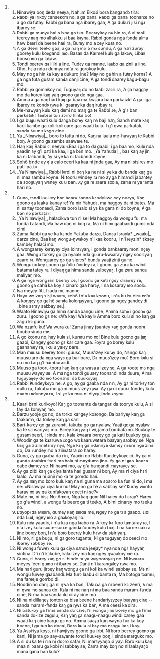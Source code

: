 <ol>
  <li>
    <ol>
      <li>Ninawiya boŋ deda neeya, Nahum Elkosi bora bangando tira:</li>
      <li>Rabbi ya Irikoy cansekom no, a ga bana. Rabbi ga bana, toonante no a go da futay. Rabbi ga bana nga ibarey gaa, A ga dukuri jisi nga ibarey se.</li>
      <li>Rabbi ga munye hal a bina ga tun. Beeraykoy no hin ra, A si taali-teerey naŋ mo alhakku si baa kayna. Rabbi gonda nga fonda alma haw beeri da beene hari ra, Burey mo a cey kusa no.</li>
      <li>A ga deeni teeko gaa, a ga naŋ mo a ma sundu, A ga hari zuray goorey kulu koogandi mo. Basan da Karmel kulu ga lakaw, Liban booso mo ga lakaw.</li>
      <li>Tondi beerey ga jijiri a jine, Tudey ga manne, laabo ga zinji a jine, Oho, hala nda ndunnya nd'a ra gorokoy kulu.</li>
      <li>May no ga hin ka kay a dukuro jine? May no ga hin a futay korna? A ga nga futa gusam sanda danji cine, A ga tondi daarey bagu-bagu mo.</li>
      <li>Rabbi ya gomnikoy no, Tuguyaŋ do no taabi zaari ra, A ga haggoy mo da borey kaŋ yaŋ goono ga de nga gaa.</li>
      <li>Amma a ga naŋ hari kaŋ ga baa ma kwaara ban parkatak! A ga nga ibarey ce kondo ŋwa k'i gaaray ka daŋ kubay ra.</li>
      <li>Me-hawyaŋ kulu kaŋ dumi no araŋ ga te Rabbi se, A g'a ban parkatak! Taabi si tun sorro hinka bo!</li>
      <li>I ga bugu waati kulu danga borey kaŋ na baji haŋ, Sanda mate kaŋ karji kambe ga koli-koli care gaa waati kulu. I g'i ŋwa parkatak, sanda buunu kogo cine.</li>
      <li>Ya _Ninawiya|_, boro fo fatta ni do, Kaŋ na laala me-hawyaŋ te Rabbi boŋ. A goono ga zamba saaware te.</li>
      <li>Haŋ kaŋ Rabbi ci neeya: «Baa i ga to da gaabi, i ga baa mo, Kulu nda yaadin ay g'i pati ka kaa, i ga ban mo. _Ya Yahuda|_, baa kaŋ ay jin ka ni taabandi, Ay si ye ka ni taabandi koyne.</li>
      <li>Sohõ binde ay g'a calo ceeri ka kaa ni jinda gaa, Ay ma ni sisirey mo pati-pati.»</li>
      <li>_Ya Ninawiya|_, Rabbi lordi ni boŋ ka ne ni si ye ka du banda kaŋ ga ni maa sambu koyne. Ni tooru windey ra mo ay ga himandi jabantey da sooguyaŋ waney kulu ban. Ay ga ni saara soola, zama ni ya fanta hari no.</li>
    </ol>
  </li>
  <li>
    <ol>
      <li>Guna, tondi kuukey boŋ baaru hanno kandekwa cey neeya, Kaŋ goono ga laakal kanay fe! Ya nin Yahuda, ma haggoy da ni batey. Ma ni sartey toonandi, Zama boro laalo si ye ka gana ni do koyne, A ga ban no parkatak!</li>
      <li>_Ya Ninawiya|_, halacikwa tun ni se! Ma haggoy da wongu fu, ma fonda batandi, Ma haw daŋ ni boŋ ra, Ma ni hino gaabandi gumo nda cimi.</li>
      <li>Zama Rabbi ga ye ka kande Yakuba darza, Danga Israyla* _waato|_ darza cine, Baa kaŋ wongu-ŋwakoy n'i kaa koonu, I n'i reyzin* tiksey kambey halaci mo.</li>
      <li>A wongaarey korayey ciya icirayyaŋ, I gonda bankaaray moni ngey gaa. Wongu torkey go ga nyaale nda guuru-kwaaray ngey soolayaŋ zaaro ra. Wongaarey go ga sipres* bundu yaaji zinji gumo.</li>
      <li>Wongu torkey goono ga follo fondey ra, I goono ga zuru ka windi batama tafey ra. I diyaŋ ga hima sanda yulbeyaŋ, I ga zuru sanda maliyaŋ mo.</li>
      <li>A ga nga wongaari beerey ce, I goono ga kati ngey dirawey ra, I goono ga cahã ka koy a cinaro gaa haray, I na kosaray mo soola.</li>
      <li>Isa meyey fiti, faada mo manne.</li>
      <li>Haya wo kaŋ sinji waato, sohõ i n'a kaa koonu, I n'a ku ka dira nd'a. A koŋŋey go ga hẽ sanda koloŋayyaŋ, I goono ga ngey gandey di _bine saray sabbay se.|_</li>
      <li>Waato Ninawiya ga hima sanda bangu cine, Amma sohõ i goono ga zuru. I goono ga ne: «Wa kay! Wa kay!» Amma boro kulu si no kaŋ ga zagu ka guna.</li>
      <li>Wa nzarfu ku! Wa wura ku! Zama jinay jisantey kaŋ gonda nooru boobo sinda me.</li>
      <li>A go koonu no, hay kulu si, kurmu mo no! Bine kulu goono ga jaŋ gaabi, Kangey goono ga kar care gaa. Foyra go borey kulu gaahamey ra, I kulu yaley bare.</li>
      <li>Man muusu beerey tondi guuso, Muus'izey kuray do, Nango kaŋ muusu aro da nga wayo ga bar-bare, Da muus'izey mo? Boro kulu si no mo kaŋ g'i humburandi.</li>
      <li>Muuso ga tooru-tooru haŋ kaŋ ga wasa a izey se, A ga koote mo nga muusu wayey se. A ma nga tondi guusey toonandi nda duure, A ma tuguyaŋey do mo toonandi da buukoyaŋ.</li>
      <li>Rabbi Kundeykoyo ne: A go, ay ga gaaba nda nin, Ay ga ni torkey ton dullu ra, Takuba mo ga ni muus'izey ŋwa. Ay ga ni duura fondey kulu daabu ndunnya ra, I si ye ka maa ni diyey jinde koyne.</li>
    </ol>
  </li>
  <li>
    <ol>
      <li>Kaari birni kurikoyo! Kaŋ go toonante da tangari da toonye kulu, A si fay da komyaŋ mo.</li>
      <li>Barzu yooje go no, da torko kangey kosongo, Da bariyey kaŋ ga taakama, da torkey kaŋ ga sar!</li>
      <li>Bari-karey go ga zurandi, takuba go ga nyalaw, Yaaji go ga nyalaw ka te sansariyaŋ mo. Borey kaŋ yaŋ i wi, jama bambata no. Buukoy te gusam beeri, I sinda me, kala kwaara borey go ga kati buukoy gaa.</li>
      <li>Woodin ga te kaaruwa sogo wo kaaruwatara baayaŋ sabbay se, Nga kaŋ ga ti ziimataray nya, Nga kaŋ ga ndunnya dumey neera nga zina do, Da kundey mo a ziimatara do haray.</li>
      <li>Guna, ay ga gaaba da nin, Yaadin no Rabbi Kundeykoyo ci. Ay ga ni gunde daabiro feeri mo hala ni moyduma jine. Ay ga ni gaa-koono cabe dumey se, Ni haawi mo, ay g'a bangandi mayrayey se.</li>
      <li>Ay ga ziibi kaŋ ga ciya fanta hari gusam ni boŋ, Ay ma ni ciya hari laalo, Ay ma ni sinji mo ka te gomdo hari.</li>
      <li>Ay ga naŋ mo boro kulu kaŋ na ni guna ma sosoro ka fun ni do, i ma ne: «Ninawiya ciya kurmu! May no ga hẽ a sabbay se? Kuray woofo haray no ay ga kunfakoyaŋ ceeci ni se?»</li>
      <li>Mate no, ni bisa No-Amon, Nga kaŋ goro Nil harey do haray? Harey go g'a windi, a wongu fu beero ga ti teeko, A birni cinarey mo teeku no.</li>
      <li>Etiyopi da Misira, dumey kaŋ sinda me, Ngey no ga ti a gaabo. Libi nda Lud, ngey mo a gaakoyaŋ no.</li>
      <li>Kulu nda yaadin, i n'a kaa nga laabo ra. A koy ka furo tamtaray ra, I n'a izey kulu soote-soote ganda fondey kulu boŋ. I na kurne catu a jine borey boŋ, I n'a boro beerey kulu haw da sisiriyaŋ.</li>
      <li>Ni mo, ni ga bugu, ni ga goro tugante, Ni ga tuguyaŋ do ceeci mo ibarey sabbay se.</li>
      <li>Ni wongu fuwey kulu ga ciya sanda jeejay* nya nda nga hayyaŋ sintina. D'i n'i kokobe, kala izey ma kaŋ ngey ŋwaakoy me ra.</li>
      <li>Guna, ni borey kaŋ go ni bindo ra ya wayboroyaŋ no. Ni kwaara meyey feeri gumo ni ibarey se, Danji n'i karangaley ŋwa mo.</li>
      <li>Ma hari guru jirbey kaŋ wongu ga ni koli ka windi sabbay se. Ma ni wongu fuwey gaabandi. Ma furo laabu diibanta ra, Ma botoga taamu, ma fareeje gombo di.</li>
      <li>Noodin no danji ga ni ŋwa ka ban, Takuba ga ni beeri ka zeeri, A ma ni ŋwa mo sanda do. Kala ni ma naŋ ni ma baa sanda maram-fanda cine, Ni ma baa sanda do ciray cine mo.</li>
      <li>Ni na ni dillaŋey tonton ka bisa beene handariyayzey baayaŋ cine -- sanda maram-fanda kaŋ ga ŋwa ka ban, A ma deesi ka dira.</li>
      <li>Ni batukoy ga hima sanda do cine, Ni wongu jine borey mo ga hima sanda do-ize zugulu, Kaŋ yaŋ ga naagu-naagu windi casey gaa waati kaŋ cine hargu go no. Amma saaya kaŋ wayna fun ka koy beene, I ga tun ka deesi, Boro kulu si bay mo nangu kaŋ i koy.</li>
      <li>Ya Assiriya koyo, ni hawjiyey goono ga jirbi. Ni boro beerey goono ga kani, Ni jama go say-sayante tondi kuukey boŋ, I sinda marguko mo.</li>
      <li>A si du ka te i ma ni dooro safar, Ni marayyaŋo si yay. Boro kulu kaŋ maa ni baaru ga kobi ni sabbay se, Zama may boŋ no ni laalayaŋo mana gana han kulu?</li>
    </ol>
  </li>
</ol>
